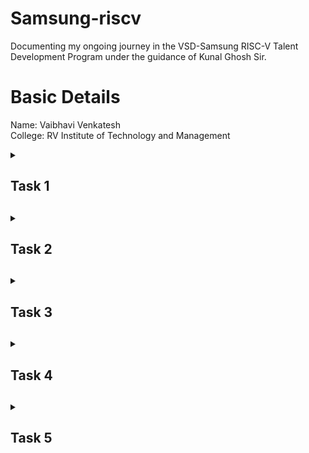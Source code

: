 # Samsung-riscv
Documenting my ongoing journey in the VSD-Samsung RISC-V Talent Development Program under the guidance of Kunal Ghosh Sir.

# Basic Details
Name: Vaibhavi Venkatesh  
College: RV Institute of Technology and Management  

<details>
<summary><h2>Task 1<h2></summary>
<br>
Install all the essential tools required such as Ubuntu on VMBox. Perform a sum to n numbers C program and generate the RISC-V object dump along with -O1 and Ofast compiler optimization flags. 

  <h4>Virtual Machine Working:</h4>
![task1 1 1](https://github.com/user-attachments/assets/c6a7400e-d734-486b-9658-4b261421e2dc)



<h4>Code for sum upto n numbers C program:</h4>

![Screenshot 2025-01-20 134026](https://github.com/user-attachments/assets/5f413315-fbc8-48d9-b6a1-f048246088cc)


<h4>Sum upto n numbers C program output:</h4>

![newctask1](https://github.com/user-attachments/assets/0e29ae1b-e8de-4467-9f8e-01a6cbfd7630)


<h4>Sum upto n numbers C program using RISC-V:</h4>

![riscvcode](https://github.com/user-attachments/assets/7fe08778-e144-4bf1-888a-196874c0b089)

<h4>Sum upto n numbers C program using RISC-V O1 optimization:</h4>

![riscv1](https://github.com/user-attachments/assets/d72e20b8-ff21-4457-b203-70c20d434685)

<h4>Sum upto n numbers C program using RISC-V Ofast optimization:</h4>

![mainriscv](https://github.com/user-attachments/assets/4a12fdf2-25e1-4502-a498-678b109654c8)
![ssriscv](https://github.com/user-attachments/assets/4b729cbb-04b1-4e1a-8a5e-4efc9dd774e7)

</details>


<details>
<summary><h2>Task 2<h2></summary>
<br>
Run SPIKE simulation. A factorial C program is compiled and the same steps is followed to run object dump for each optimization flags and SPIKE simulation. 

<h4>SPIKE simulation of sum upto n numbers C program - O1 optimization:</h4>

![o1task2ss](https://github.com/user-attachments/assets/00ef31d0-5999-4351-8d92-89b7a16fcadd)
![task22c](https://github.com/user-attachments/assets/622f3fed-8fd5-427c-806d-6a48e9ccdc63)

<h4>SPIKE simulation of sum upto n numbers C program - Ofast optimization:</h4>
![ofasttask21](https://github.com/user-attachments/assets/929d4332-d749-4f2b-a1fb-87bddc9fe453)

![assemblytask2](https://github.com/user-attachments/assets/077e37b2-eafe-4f69-bfd0-b1b53978dd45)

<h4>Factorial C program output:</h4>  

![ofasttask2a2assembly](https://github.com/user-attachments/assets/b7c78b0b-4379-47f3-aa20-823a579a0dad)
<h4>Factorial C program using RISC-V:</h4>

![o1task2assembly](https://github.com/user-attachments/assets/7ec3695a-16a0-4364-adcd-c181189337e6)
<h4>Factorial C program using RISC-V O1 optimization:</h4>

![o1task2ss](https://github.com/user-attachments/assets/00ef31d0-5999-4351-8d92-89b7a16fcadd)

<h4>Factorial C program using RISC-V Ofast optimization:</h4>

![ofasttask21](https://github.com/user-attachments/assets/929d4332-d749-4f2b-a1fb-87bddc9fe453)
<h4>SPIKE simulation of factorial C program - O1 optimization:</h4>

![o1task2assembly](https://github.com/user-attachments/assets/7ec3695a-16a0-4364-adcd-c181189337e6)
<h4>SPIKE simulation of factorial C program - Ofast optimization:</h4>

![ofasttask23](https://github.com/user-attachments/assets/0134b8a6-f265-49b1-93bf-e73ab331afc0)


</details>


<details>
<summary><h2>Task 3<h2></summary>
<br>
Instruction types - RISC-V instructions are classified into different types based on their field structure. Each type consists of specific fields, such as opcode, funct3, funct7, immediate values, and register identifiers. 

### **R-type: Register type**
Used for arithmetic and logic operations where all operands are in registers.  
- **Fields**:  
  | **Bits** | **Field**   | **Description**             |
  |----------|-------------|-----------------------------|
  | 0–6      | `opcode`    | Operation code             |
  | 7–11     | `rd`        | Destination register        |
  | 12–14    | `funct3`    | Function code (operation)   |
  | 15–19    | `rs1`       | Source register 1           |
  | 20–24    | `rs2`       | Source register 2           |
  | 25–31    | `funct7`    | Function code (extension)   |

**Example**: `add x1, x2, x3`  
  - `opcode`: 0110011  
  - `funct3`: 000  
  - `funct7`: 0000000  

### **I-type: Immediate type**
Used for arithmetic, logical, load, and immediate operations.  
- **Fields**:  
  | **Bits** | **Field**   | **Description**             |
  |----------|-------------|-----------------------------|
  | 0–6      | `opcode`    | Operation code             |
  | 7–11     | `rd`        | Destination register        |
  | 12–14    | `funct3`    | Function code (operation)   |
  | 15–19    | `rs1`       | Source register 1           |
  | 20–31    | `imm[11:0]` | Immediate value (12 bits)   |

**Example**: `addi x1, x2, -5`  
  - `opcode`: 0010011  
  - `funct3`: 000  

### **S-type: Store type**
Used for store operations (e.g., storing data to memory).  
- **Fields**:  
  | **Bits** | **Field**       | **Description**               |
  |----------|-----------------|-------------------------------|
  | 0–6      | `opcode`        | Operation code               |
  | 7–11     | `imm[4:0]`      | Immediate (low bits)         |
  | 12–14    | `funct3`        | Function code (operation)    |
  | 15–19    | `rs1`           | Source register 1 (address)  |
  | 20–24    | `rs2`           | Source register 2 (data)     |
  | 25–31    | `imm[11:5]`     | Immediate (high bits)        |

**Example**: `sw x2, 8(x1)`  
  - `opcode`: 0100011  
  - `funct3`: 010  

### **B-type: Branch type**
Used for conditional branches.  
- **Fields**:  
  | **Bits** | **Field**       | **Description**               |
  |----------|-----------------|-------------------------------|
  | 0–6      | `opcode`        | Operation code               |
  | 7–11     | `imm[11]`       | Immediate bit 11 (sign bit)  |
  | 12–14    | `funct3`        | Function code (operation)    |
  | 15–19    | `rs1`           | Source register 1            |
  | 20–24    | `rs2`           | Source register 2            |
  | 25–30    | `imm[10:5]`     | Immediate bits 10–5          |
  | 31       | `imm[12]`       | Immediate bit 12             |

**Example**: `beq x1, x2, offset`  
  - `opcode`: 1100011  
  - `funct3`: 000  

### **U-type: Upper immediate type**
Used for operations involving upper 20 bits of immediate data.  
- **Fields**:  
  | **Bits** | **Field**       | **Description**               |
  |----------|-----------------|-------------------------------|
  | 0–6      | `opcode`        | Operation code               |
  | 7–11     | `rd`            | Destination register          |
  | 12–31    | `imm[31:12]`    | Immediate value (upper 20 bits) |

**Example**: `lui x1, 0x12345`  
  - `opcode`: 0110111  

### **J-type: Jump type**
Used for jump operations.  
- **Fields**:  
  | **Bits** | **Field**       | **Description**               |
  |----------|-----------------|-------------------------------|
  | 0–6      | `opcode`        | Operation code               |
  | 7–11     | `rd`            | Destination register          |
  | 12–19    | `imm[19:12]`    | Immediate bits 19–12          |
  | 20       | `imm[11]`       | Immediate bit 11              |
  | 21–30    | `imm[10:1]`     | Immediate bits 10–1           |
  | 31       | `imm[20]`       | Immediate bit 20 (sign bit)   |

**Example**: `jal x1, offset`  
  - `opcode`: 1101111

<details>
<summary><h3>Machine Code:<h3></summary>
<br>
  
![3task](https://github.com/user-attachments/assets/54eb5c50-4887-4453-b577-598d608dad1a)

### **1. Instruction: `addi sp, sp, -32`**
- **Machine Code**: `fe010113`
- **Instruction Type**: I-type  
- **Opcode**: `0010011` (bits [6:0])  
- **Immediate**: `1111111111110000` (-32 in two's complement)  
- **rs1**: `00010` (sp = x2)  
- **funct3**: `000` (add immediate)  
- **rd**: `00010` (sp = x2)

### **2. Instruction: `sd ra, 24(sp)`**
- **Machine Code**: `01113223`
- **Instruction Type**: S-type  
- **Opcode**: `0100011` (bits [6:0])  
- **Immediate**: `00000000011000` (24 split across bits [31:25] and [11:7])  
- **rs1**: `00010` (sp = x2)  
- **rs2**: `00001` (ra = x1)  
- **funct3**: `011` (store doubleword)

### **3. Instruction: `li s1, 16`**
- **Machine Code**: `01000513`
- **Instruction Type**: I-type  
- **Pseudo-instruction**: `li` maps to `addi s1, zero, 16`  
- **Opcode**: `0010011` (bits [6:0])  
- **Immediate**: `00000000001000` (16 in decimal)  
- **rs1**: `00000` (zero = x0)  
- **funct3**: `000` (add immediate)  
- **rd**: `01001` (s1 = x9)

### **4. Instruction: `mv a0, s0`**
- **Machine Code**: `00040513`
- **Instruction Type**: I-type  
- **Pseudo-instruction**: `mv` maps to `addi a0, s0, 0`  
- **Opcode**: `0010011` (bits [6:0])  
- **Immediate**: `00000000000000` (0 in decimal)  
- **rs1**: `01000` (s0 = x8)  
- **funct3**: `000` (add immediate)  
- **rd**: `00101` (a0 = x10)

### **5. Instruction: `jal ra, 101e0 <__muldi3>`**
- **Machine Code**: `0ac000ef`
- **Instruction Type**: J-type  
- **Opcode**: `1101111` (bits [6:0])  
- **Immediate**: `00000010101100` (address offset for 101e0 in decimal)  
- **rd**: `00001` (ra = x1)

### **6. Instruction: `sext.w a1, a0`**
- **Machine Code**: `0005059b`  
- **Instruction Type**: R-type  
- **Opcode**: `0011011` (bits [6:0])  
- **funct7**: `0000000` (bits [31:25])  
- **rs1**: `00101` (a0 = x10)  
- **funct3**: `000` (sign-extend word)  
- **rd**: `01011` (a1 = x11)

### **7. Instruction: `addiw s0, s0, 1`**
- **Machine Code**: `00140093`
- **Instruction Type**: I-type  
- **Opcode**: `0011011` (bits [6:0])  
- **Immediate**: `00000000000001` (1 in decimal)  
- **rs1**: `01000` (s0 = x8)  
- **funct3**: `000` (add immediate word)  
- **rd**: `01000` (s0 = x8)

### **8. Instruction: `bne s0, s1, 101a0 <main+0x1c>`**
- **Machine Code**: `fe941ae3`
- **Instruction Type**: B-type  
- **Opcode**: `1100011` (bits [6:0])  
- **Immediate**: `00000111011110` (address offset for main+0x1c in decimal)  
- **rs1**: `01000` (s0 = x8)  
- **rs2**: `01001` (s1 = x9)  
- **funct3**: `001` (branch not equal)

### **9. Instruction: `andi a3, a1, 1`**
- **Machine Code**: `0015f693`
- **Instruction Type**: I-type  
- **Opcode**: `0010011` (bits [6:0])  
- **Immediate**: `00000000000001` (1 in decimal)  
- **rs1**: `01011` (a1 = x11)  
- **funct3**: `111` (AND immediate)  
- **rd**: `00111` (a3 = x14)

### **10. Instruction: `beqz a3, 101f4 <__muldi3+0x14>`**
- **Machine Code**: `00068663`
- **Instruction Type**: B-type  
- **Pseudo-instruction**: `beqz` maps to `beq a3, zero, 101f4`  
- **Opcode**: `1100011` (bits [6:0])  
- **Immediate**: `00000000001100` (address offset for 101f4 in decimal)  
- **rs1**: `00111` (a3 = x14)  
- **rs2**: `00000` (zero = x0)  
- **funct3**: `000` (branch equal)

### **11. Instruction: `add a0, a0, a2`**
- **Machine Code**: `00c50533`
- **Instruction Type**: R-type  
- **Opcode**: `0110011` (bits [6:0])  
- **funct7**: `0000000` (bits [31:25])  
- **rs1**: `00110` (a2 = x12)  
- **rs2**: `00101` (a0 = x10)  
- **funct3**: `000` (add)  
- **rd**: `00101` (a0 = x10)

### **12. Instruction: `srli a1, a1, 0x1`**
- **Machine Code**: `00105593`
- **Instruction Type**: I-type  
- **Opcode**: `0010011` (bits [6:0])  
- **funct7**: `0000000` (bits [31:25])  
- **Immediate**: `00000000000001` (1 in decimal)  
- **rs1**: `01011` (a1 = x11)  
- **funct3**: `101` (shift right logical immediate)  
- **rd**: `01011` (a1 = x11)

### **13. Instruction: `slli a2, a2, 0x1`**
- **Machine Code**: `00161613`
- **Instruction Type**: I-type  
- **Opcode**: `0010011` (bits [6:0])  
- **funct7**: `0000000` (bits [31:25])  
- **Immediate**: `00000000000001` (1 in decimal)  
- **rs1**: `00110` (a2 = x12)  
- **funct3**: `001` (shift left logical immediate)  
- **rd**: `00110` (a2 = x12)

### **14. Instruction: `bnez a1, 101e8 <__muldi3+0x8>`**
- **Machine Code**: `fe0596e3`
- **Instruction Type**: B-type  
- **Pseudo-instruction**: `bnez` maps to `bne a1, zero, 101e8`  
- **Opcode**: `1100011` (bits [6:0])  
- **Immediate**: `11111111110000` (address offset for 101e8 in decimal)  
- **rs1**: `01011` (a1 = x11)  
- **rs2**: `00000` (zero = x0)  
- **funct3**: `001` (branch not equal)

### **15. Instruction: `ret`**
- **Machine Code**: `00008067`
- **Instruction Type**: I-type  
- **Opcode**: `1100011` (bits [6:0])  
- **funct3**: `000`  
- **rd**: `00000`  
- **rs1**: `00001` (ra = x1)
  
### Screenshots
![Screenshot 2025-01-18 001724](https://github.com/user-attachments/assets/a0b4a656-40e2-4717-8150-50e5986d4aa4)
![3task](https://github.com/user-attachments/assets/89a44781-650c-410d-af9d-49a89bfea188)
![3task15](https://github.com/user-attachments/assets/e15d869f-ed43-4e8b-88c2-f203ecf0d315)
</details>
</details>




<details>
<summary><h2>Task 4<h2></summary>
<br>
A simulation environment (iverilog, gtkwave) is set up and the functional simulation of the RISC-V core Verilog netlist and testbench is run and the functional correctness of the core is checked by observing the output waveform.  

<h4>Verilog netlist code: </h4>  

[Verilog netlist code](https://github.com/Tech-Hades/samsung-riscv/blob/main/Task%204/Verilog%20netlist%20code)

<h4>Verilog testbench code: </h4>  

  [Verilog testbench code](https://github.com/Tech-Hades/samsung-riscv/blob/main/Task%204/Verilog%20testbench%20code)

<h4>GTKWave analyzer: </h4>  

![2 task4](https://github.com/user-attachments/assets/3276e64a-fc93-430a-879e-89f061404208)


### Output Waveforms

### **1. Instruction: `ADD R6, R2, R1`**  
![task4 123](https://github.com/user-attachments/assets/f72d1b67-3a9c-44a1-b497-d0e2675158e7)


### **2. Instruction: `SUB R7, R1, R2`**  
![task4 13-1](https://github.com/user-attachments/assets/deedf05f-7ae9-4607-849e-3581cfd3503e)



### **3. Instruction: `AND R8, R1, R3`**  
![task4 251](https://github.com/user-attachments/assets/4f5be13b-8115-4bf8-bb46-c61177d5d24d)


### **4. Instruction: `OR R9, R2, R5`**  
![task4 147](https://github.com/user-attachments/assets/b2f9a555-381a-421e-abc7-6a0e87c94d2c)



### **5. Instruction: `XOR R10, R1, R4`**  
![task4 245](https://github.com/user-attachments/assets/e4c165eb-a021-4240-a5a2-7a0a592be26a)



### **6. Instruction: `SLT R1, R2, R4`**  
![task4 451](https://github.com/user-attachments/assets/eeb4fc33-600a-43e5-b02f-1963a6c90385)



### **7. Instruction: `ADDI R12, R4, 5`**  
![task4 1229](https://github.com/user-attachments/assets/1f473649-7e26-4fd8-be11-6910c91d4d56)


### **8. Instruction: `BEQ R0, R0, 15`**  
![task4 25 11](https://github.com/user-attachments/assets/26408669-726b-4142-b209-b8bfe7b427b7)



### **9. Instruction: `BNE R0, R1, 20`**  
![task4 4 27](https://github.com/user-attachments/assets/0e35cf92-8acd-4d56-86a9-80505366b94d)



### **10. Instruction: `SLL R15, R1, R2`**  
![task4 0 xx 3](https://github.com/user-attachments/assets/e5e1d5ed-bfce-4999-bb2a-aa97a7b681bb)


</details>

<details>
<summary><h2>Task 5<h2></summary>
<br>
<h2>2-Bit Comparision Circuit Using VSD Squadron Mini</h2>

## Project Overview

This project aims to design and implement a 2-bit comparator using the VSDSquadron Mini board. A 2-bit comparator is a digital circuit that compares two 2-bit binary numbers and indicates whether one number is greater than, less than, or equal to the other. The project involves designing the comparator logic using C programming in Visual Studio Code, setting up the hardware connections on a breadboard, and verifying the functionality through LEDs connected to the output.

### Objective:
- Design a 2-bit comparator using C programming.
- Implement the designed comparator on the VSDSquadron Mini board.
- Verify the correct functionality of the comparator by using LEDs to display the comparison results.
- Gain hands-on experience in digital circuit design, C programming, and hardware implementation.

### Components
- **VSDSquadron Mini Board**
- **Breadboard and Jumper Wires**
- **LEDs**
- **Resistors**

### Hardware Connections
![vsdpro](https://github.com/user-attachments/assets/c26d27b9-b34c-4103-81ae-e07d888cd77e)


### Pin Configuration
| LED  | VSD SQUADRON BOARD |
|------|--------------------|
| LED1 | PIN4 (PD4)         |
| LED2 | PIN5 (PD5)         |
| LED3 | PIN6 (PD6)         |

### Functional Description
- **A > B**: LED1 (Yellow) lights up when A is greater than B.
- **A < B**: LED2 (Red) lights up when A is less than B.
- **A = B**: LED3 (Green) lights up when both numbers are equal.

### Truth Table of 2-bit comparator
| A1 | A0 | B1 | B0 | A > B | A = B | A < B |
|----|----|----|----|-------|-------|-------|
| 0  | 0  | 0  | 0  | 0     | 1     | 0     |
| 0  | 0  | 0  | 1  | 0     | 0     | 1     |
| 0  | 0  | 1  | 0  | 0     | 0     | 1     |
| 0  | 0  | 1  | 1  | 0     | 0     | 1     |
| 0  | 1  | 0  | 0  | 1     | 0     | 0     |
| 0  | 1  | 0  | 1  | 0     | 1     | 0     |
| 0  | 1  | 1  | 0  | 0     | 0     | 1     |
| 0  | 1  | 1  | 1  | 0     | 0     | 1     |
| 1  | 0  | 0  | 0  | 1     | 0     | 0     |
| 1  | 0  | 0  | 1  | 1     | 0     | 0     |
| 1  | 0  | 1  | 0  | 0     | 1     | 0     |
| 1  | 0  | 1  | 1  | 0     | 0     | 1     |
| 1  | 1  | 0  | 0  | 1     | 0     | 0     |
| 1  | 1  | 0  | 1  | 1     | 0     | 0     |
| 1  | 1  | 1  | 0  | 1     | 0     | 0     |
| 1  | 1  | 1  | 1  | 0     | 1     | 0     |

## Code for Implementation

### C Code for 2-bit Comparator
This is the code to be uploaded to the VSDSquadron Mini Board.

```c
#include <ch32v00x.h>
#include <debug.h>
#include<stdio.h>

#define LED1_PIN GPIO_Pin_4 // Yellow LED
#define LED2_PIN GPIO_Pin_5 // Red LED
#define LED3_PIN GPIO_Pin_6 // Green LED
#define LED_PORT GPIOD

void GPIO_Config(void) {
    // Enable the clock for GPIOD
    RCC_APB2PeriphClockCmd(RCC_APB2Periph_GPIOD, ENABLE);

    // Configure PD4, PD5, and PD6 as outputs
    GPIO_InitTypeDef GPIO_InitStructure;
    GPIO_InitStructure.GPIO_Pin = LED1_PIN | LED2_PIN | LED3_PIN ;
    GPIO_InitStructure.GPIO_Mode = GPIO_Mode_Out_PP; // Push-pull output
    GPIO_InitStructure.GPIO_Speed = GPIO_Speed_50MHz;
    GPIO_Init(LED_PORT, &GPIO_InitStructure);
}

void compare_2bit(uint8_t a, uint8_t b) {
    // Clear all LEDs
    GPIO_ResetBits(LED_PORT, LED1_PIN | LED2_PIN | LED3_PIN);

    if (a > b) {
      // Light up LED1 if a > b
        GPIO_SetBits(LED_PORT, LED1_PIN);
    } else if (a == b) {
        // Light up LED2 if a == b
        GPIO_SetBits(LED_PORT, LED2_PIN);
    } else {
        // Light up LED3 if a < b
        GPIO_SetBits(LED_PORT, LED3_PIN);
    }  
}

int main(void) {   
    NVIC_PriorityGroupConfig(NVIC_PriorityGroup_2);
    SystemCoreClockUpdate();
    Delay_Init();

    // Initialize the GPIO for the LEDs
    GPIO_Config();

    // Main loop to iterate over all possible 2-bit numbers  
    for (uint8_t a = 0; a <= 3; a++) {
        for (uint8_t b = 0; b <= 3; b++) {
            compare_2bit(a, b);
            Delay_Ms(5000); // Delay for visualization
        }
    }
    
    return 0;
}
</details>

<details>
<summary><h2>Task 6<h2></summary>
<br>
<h2>SmartBitComp: A 2-Bit Digital Comparator Using VSD Squadron Mini Board</h2>

## Video link
[Watch the demo video](https://drive.google.com/file/d/1wr7s27CVykZ6kW5hA_j6HbXZJ8SNijDc/view?usp=drivesdk)

## Applications

- **Digital Systems**: Used in microprocessors and digital logic circuits for comparison operations.  
- **Embedded Systems**: Helps in decision-making circuits for embedded applications.  
- **Arithmetic & Logic Units (ALUs)**: A fundamental component in ALUs for binary number comparisons.  
- **Error Detection**: Used in data verification systems to compare transmitted and received data.  
- **Automation & Robotics**: Plays a role in control systems where logical decisions are required.

</details>
